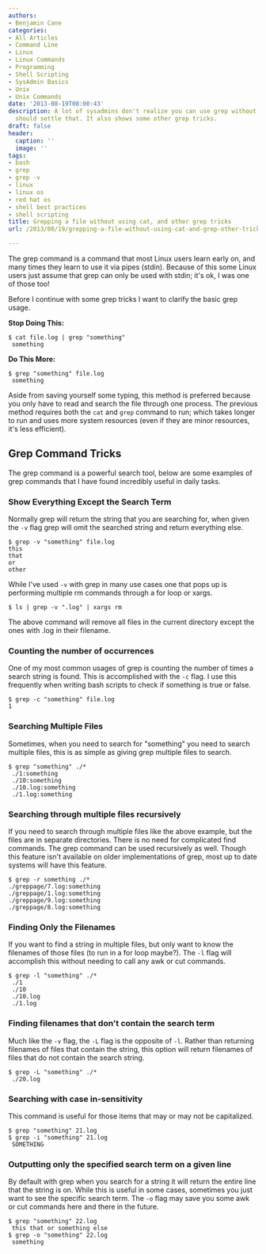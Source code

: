 ```yaml
---
authors:
- Benjamin Cane
categories:
- All Articles
- Command Line
- Linux
- Linux Commands
- Programming
- Shell Scripting
- SysAdmin Basics
- Unix
- Unix Commands
date: '2013-08-19T08:00:43'
description: A lot of sysadmins don't realize you can use grep without cat, this article
  should settle that. It also shows some other grep tricks.
draft: false
header:
  caption: ''
  image: ''
tags:
- bash
- grep
- grep -v
- linux
- linux os
- red hat os
- shell best practices
- shell scripting
title: Grepping a file without using cat, and other grep tricks
url: /2013/08/19/grepping-a-file-without-using-cat-and-grep-other-tricks

---
```


The grep command is a command that most Linux users learn early on, and many times they learn to use it via pipes (stdin). Because of this some Linux users just assume that grep can only be used with stdin; it's ok, I was one of those too!

Before I continue with some grep tricks I want to clarify the basic grep usage.

**Stop Doing This:**

    $ cat file.log | grep "something"
     something

**Do This More:**

    $ grep "something" file.log
     something

Aside from saving yourself some typing, this method is preferred because you only have to read and search the file through one process. The previous method requires both the `cat` and `grep` command to run; which takes longer to run and uses more system resources (even if they are minor resources, it's less efficient).

## Grep Command Tricks

The grep command is a powerful search tool, below are some examples of grep commands that I have found incredibly useful in daily tasks.

### Show Everything Except the Search Term

Normally grep will return the string that you are searching for, when given the `-v` flag grep will omit the searched string and return everything else.

    $ grep -v "something" file.log 
    this
    that
    or
    other

While I've used `-v` with grep in many use cases one that pops up is performing multiple rm commands through a for loop or xargs.

    $ ls | grep -v ".log" | xargs rm

The above command will remove all files in the current directory except the ones with .log in their filename.

### Counting the number of occurrences

One of my most common usages of grep is counting the number of times a search string is found. This is accomplished with the `-c` flag. I use this frequently when writing bash scripts to check if something is true or false.

    $ grep -c "something" file.log
    1

### Searching Multiple Files

Sometimes, when you need to search for "something" you need to search multiple files, this is as simple as giving grep multiple files to search.

    $ grep "something" ./*
     ./1:something
     ./10:something
     ./10.log:something
     ./1.log:something

### Searching through multiple files recursively

If you need to search through multiple files like the above example, but the files are in separate directories. There is no need for complicated find commands. The grep command can be used recursively as well. Though this feature isn't available on older implementations of grep, most up to date systems will have this feature.

    $ grep -r something ./*
    ./greppage/7.log:something
    ./greppage/1.log:something
    ./greppage/9.log:something
    ./greppage/8.log:something

### Finding Only the Filenames

If you want to find a string in multiple files, but only want to know the filenames of those files (to run in a for loop maybe?). The `-l` flag will accomplish this without needing to call any awk or cut commands.

    $ grep -l "something" ./*
     ./1
     ./10
     ./10.log
     ./1.log

### Finding filenames that don't contain the search term

Much like the `-v` flag, the `-L` flag is the opposite of `-l`. Rather than returning filenames of files that contain the string, this option will return filenames of files that do not contain the search string.

    $ grep -L "something" ./*
     ./20.log

### Searching with case in-sensitivity

This command is useful for those items that may or may not be capitalized.

    $ grep "something" 21.log
    $ grep -i "something" 21.log
     SOMETHING

### Outputting only the specified search term on a given line

By default with grep when you search for a string it will return the entire line that the string is on. While this is useful in some cases, sometimes you just want to see the specific search term. The `-o` flag may save you some awk or cut commands here and there in the future.

    $ grep "something" 22.log
     this that or something else
    $ grep -o "something" 22.log
     something
